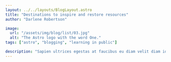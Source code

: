 ```yaml
---
layout: ../../layouts/BlogLayout.astro
title: "Destinations to inspire and restore resources"
author: "Darlene Robertson"

image:
  url: "/assets/img/blog/list/03.jpg"
  alt: "The Astro logo with the word One."
tags: ["astro", "blogging", "learning in public"]

description: "Sapien ultrices egestas at faucibus eu diam velit diam id amet nibh quam rutrum diam fermentum diam natoque scelerisque viverra molestie fames..."
---
```

